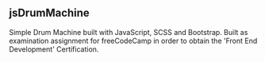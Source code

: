 ## jsDrumMachine

Simple Drum Machine built with JavaScript, SCSS and Bootstrap. Built as examination assignment for freeCodeCamp in order to obtain the 'Front End Development' Certification.
